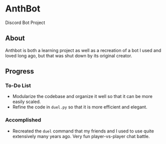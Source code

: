 # AnthBot
 Discord Bot Project

## About
Anthbot is both a learning project as well as a recreation of a bot I used and loved long ago, but that was shut down by its original creator.

## Progress

### To-Do List
- Modularize the codebase and organize it well so that it can be more easily scaled.
- Refine the code in ``duel.py`` so that it is more efficient and elegant.

### Accomplished
- Recreated the ``duel`` command that my friends and I used to use quite extensively many years ago. Very fun player-vs-player chat battle.